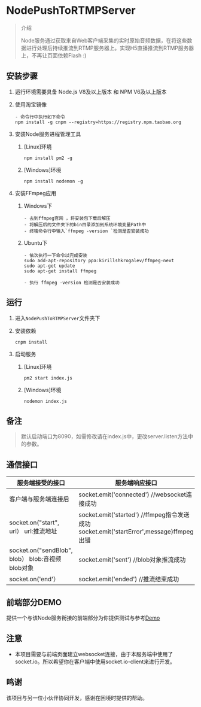 #  NodePushToRTMPServer

> 介绍
>
> Node服务通过获取来自Web客户端采集的实时原始音频数据，在将这些数据进行处理后持续推流到RTMP服务器上。实现H5直播推流到RTMP服务器上，不再让页面依赖Flash :)

## 安装步骤

1. 运行环境需要具备 Node.js V8及以上版本 和 NPM V6及以上版本

2. 使用淘宝镜像

   ```shell
   - 命令行中执行如下命令
   npm install -g cnpm --registry=https://registry.npm.taobao.org
   ```

3. 安装Node服务进程管理工具

   1. [Linux]环境

      ```shell
      npm install pm2 -g
      ```

   2. [Windows]环境

      ```shell
      npm install nodemon -g
      ```

4. 安装FFmpeg应用

   1. Windows下

      ```shell
      - 去到ffmpeg官网 ，将安装包下载后解压
      - 将解压后的文件夹下的bin目录添加到系统环境变量Path中
      - 终端命令行中输入`ffmpeg -version `检测是否安装成功
      ```

   2. Ubuntu下

      ```shell
      - 依次执行一下命令以完成安装
      sudo add-apt-repository ppa:kirillshkrogalev/ffmpeg-next 
      sudo apt-get update 
      sudo apt-get install ffmpeg
      
      - 执行 ffmpeg -version 检测是否安装成功
      ```

## 运行



1. 进入`NodePushToRTMPServer`文件夹下

2. 安装依赖

   ```shell
   cnpm install
   ```

3. 启动服务

   1. [Linux]环境

      ```shell
      pm2 start index.js
      ```

   2. [Windows]环境

      ```shell
      nodemon index.js
      ```



## 备注

> 默认启动端口为8090，如需修改请在index.js中，更改server.listen方法中的参数。



## 通信接口

| 服务端接受的接口                                 | 服务端响应接口                                               |
| ------------------------------------------------ | ------------------------------------------------------------ |
| 客户端与服务端连接后                             | socket.emit('connected') //websocket连接成功                 |
| socket.on("start", url） url:推流地址            | socket.emit('started') //ffmpeg指令发送成功 socket.emit('startError',message)ffmpeg出错 |
| socket.on("sendBlob", blob） blob:音视频blob对象 | socket.emit('sent') //blob对象推流成功                       |
| socket.on('end'）                                | socket.emit('ended') //推流结束成功                          |




## 前端部分DEMO

提供一个与该Node服务衔接的前端部分为你提供测试与参考[Demo]( https://gitee.com/JackyM06/WebPushMedia)

## 注意

- 本项目需要与前端页面建立websocket连接，由于本服务端中使用了socket.io。所以希望你在客户端中使用socket.io-client来进行开发。

## 鸣谢

该项目与另一位小伙伴协同开发，感谢在困境时提供的帮助。